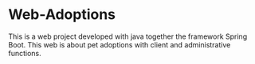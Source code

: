 # Web-Adoptions
This is a web project developed with java together the framework Spring Boot. This web is about pet adoptions with client and administrative functions.
